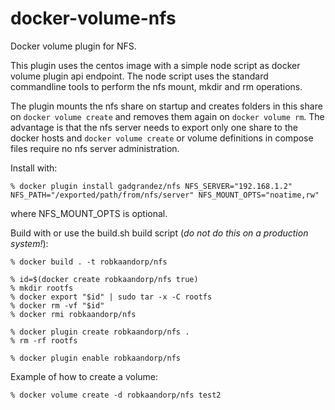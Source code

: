 # docker-volume-nfs
Docker volume plugin for NFS.

This plugin uses the centos image with a simple node script as docker volume plugin api endpoint. The node script uses the standard commandline tools to perform the nfs mount, mkdir and rm operations.

The plugin mounts the nfs share on startup and creates folders in this share on `docker volume create` and removes them again on `docker volume rm`. The advantage is that the nfs server needs to export
only one share to the docker hosts and `docker volume create` or volume definitions in compose files require no nfs server administration.

Install with:

```
% docker plugin install gadgrandez/nfs NFS_SERVER="192.168.1.2" NFS_PATH="/exported/path/from/nfs/server" NFS_MOUNT_OPTS="noatime,rw"
```

where NFS_MOUNT_OPTS is optional.

Build with or use the build.sh build script (_do not do this on a production system!_):

```
% docker build . -t robkaandorp/nfs

% id=$(docker create robkaandorp/nfs true)
% mkdir rootfs
% docker export "$id" | sudo tar -x -C rootfs
% docker rm -vf "$id"
% docker rmi robkaandorp/nfs

% docker plugin create robkaandorp/nfs .
% rm -rf rootfs

% docker plugin enable robkaandorp/nfs
```

Example of how to create a volume:

```
% docker volume create -d robkaandorp/nfs test2
```
